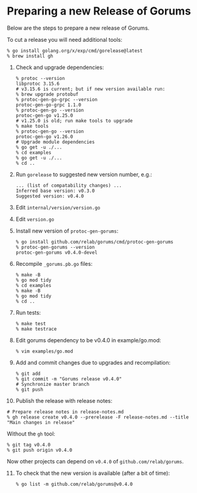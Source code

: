 # Preparing a new Release of Gorums

Below are the steps to prepare a new release of Gorums.

To cut a release you will need additional tools:

```shell
% go install golang.org/x/exp/cmd/gorelease@latest
% brew install gh
```

1. Check and upgrade dependencies:

   ```shell
   % protoc --version
   libprotoc 3.15.6
   # v3.15.6 is current; but if new version available run:
   % brew upgrade protobuf
   % protoc-gen-go-grpc --version
   protoc-gen-go-grpc 1.1.0
   % protoc-gen-go --version
   protoc-gen-go v1.25.0
   # v1.25.0 is old; run make tools to upgrade
   % make tools
   % protoc-gen-go --version
   protoc-gen-go v1.26.0
   # Upgrade module dependencies
   % go get -u ./...
   % cd examples
   % go get -u ./...
   % cd ..
   ```

2. Run `gorelease` to suggested new version number, e.g.:

   ```text
   ... (list of compatability changes) ...
   Inferred base version: v0.3.0
   Suggested version: v0.4.0
   ```

3. Edit `internal/version/version.go`

4. Edit `version.go`

5. Install new version of `protoc-gen-gorums`:

   ```shell
   % go install github.com/relab/gorums/cmd/protoc-gen-gorums
   % protoc-gen-gorums --version
   protoc-gen-gorums v0.4.0-devel
   ```

6. Recompile `_gorums.pb.go` files:

   ```shell
   % make -B
   % go mod tidy
   % cd examples
   % make -B
   % go mod tidy
   % cd ..
   ```

7. Run tests:

   ```shell
   % make test
   % make testrace
   ```

8. Edit gorums dependency to be v0.4.0 in example/go.mod:

   ```shell
   % vim examples/go.mod
   ```

9. Add and commit changes due to upgrades and recompilation:

   ```shell
   % git add
   % git commit -m "Gorums release v0.4.0"
   # Synchronize master branch
   % git push
   ```

10. Publish the release with release notes:

   ```shell
   # Prepare release notes in release-notes.md
   % gh release create v0.4.0 --prerelease -F release-notes.md --title "Main changes in release"
   ```

   Without the `gh` tool:

   ```shell
   % git tag v0.4.0
   % git push origin v0.4.0
   ```

   Now other projects can depend on `v0.4.0` of `github.com/relab/gorums`.

11. To check that the new version is available (after a bit of time):

    ```shell
    % go list -m github.com/relab/gorums@v0.4.0
    ```
